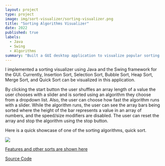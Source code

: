 ```yaml
---
layout: project
type: project
image: img/sort-visualizer/sorting-visualizer.png
title: "Sorting Algorithms Visualizer"
date: 2022
published: true
labels:
  - Java
  - Swing
  - Algorithms
summary: "Built a GUI desktop application to visualize popular sorting algorithms"
---
```

I implemented a sorting visualizer using Java and the Swing framework for the GUI. Currently, Insertion Sort, Selection Sort, Bubble Sort, Heap Sort, Merge Sort, and Quick Sort can be visualized in this application.

By clicking the start button the user shuffles an array length of a value the user chooses with a slider and is sorted using an algorithm they choose from a dropdown list. Also, the user can choose how fast the algorithm runs with a slider. While the algorithm runs, the user can see the array bars being sorted where the height of the bar represents a value in an array of numbers, and the speed/size modifiers are disabled. The user can reset the array and stop the algorithm using the stop button.

Here is a quick showcase of one of the sorting algorithms, quick sort.

<img src= "..img/sort-visualizer/quick-sort-showcase.gif">

[Features and other sorts are shown here](https://www.youtube.com/watch?v=bZ7tsf0GHfA&ab_channel=JosephCarmeloAverion)

[Source Code](https://github.com/josephaverion/SortingVisualizer/tree/master/SortingVisualizer/src)

